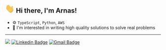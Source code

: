 ## <img src="https://raw.githubusercontent.com/arnaskro/arnaskro/master/gifs/Hi.gif" width="30px"> Hi there, I'm Arnas!


- ⚙️ `TypeScript`, `Python`, `AWS`
- 🌱 I'm interested in writing high quality solutions to solve real problems




---

![](https://komarev.com/ghpvc/?username=arnaskro) [![Linkedin Badge](https://img.shields.io/badge/-arnaskromelis-blue?style=flat-square&logo=Linkedin&logoColor=white&link=https://www.linkedin.com/in/arnas-kromelis-676924a2/)](https://www.linkedin.com/in/arnas-kromelis-676924a2/) [![Gmail Badge](https://img.shields.io/badge/-arnas@kromelis.lt-c14438?style=flat-square&logo=Gmail&logoColor=white&link=mailto:arnas@kromelis.lt)](mailto:arnas@kromelis.lt)

